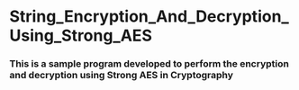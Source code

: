 # String_Encryption_And_Decryption_Using_Strong_AES

### This is a sample program developed to perform the encryption and decryption using Strong AES in Cryptography
